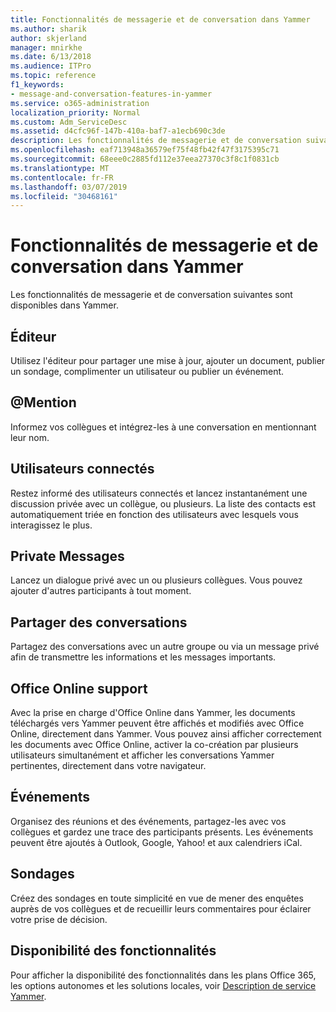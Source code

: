 ```yaml
---
title: Fonctionnalités de messagerie et de conversation dans Yammer
ms.author: sharik
author: skjerland
manager: mnirkhe
ms.date: 6/13/2018
ms.audience: ITPro
ms.topic: reference
f1_keywords:
- message-and-conversation-features-in-yammer
ms.service: o365-administration
localization_priority: Normal
ms.custom: Adm_ServiceDesc
ms.assetid: d4cfc96f-147b-410a-baf7-a1ecb690c3de
description: Les fonctionnalités de messagerie et de conversation suivantes sont disponibles dans Yammer.
ms.openlocfilehash: eaf713948a36579ef75f48fb42f47f3175395c71
ms.sourcegitcommit: 68eee0c2885fd112e37eea27370c3f8c1f0831cb
ms.translationtype: MT
ms.contentlocale: fr-FR
ms.lasthandoff: 03/07/2019
ms.locfileid: "30468161"
---
```

# <a name="message-and-conversation-features-in-yammer"></a>Fonctionnalités de messagerie et de conversation dans Yammer

Les fonctionnalités de messagerie et de conversation suivantes sont disponibles dans Yammer.
  
## <a name="publisher"></a>Éditeur
<a name="bkmk_Publisher"> </a>

Utilisez l'éditeur pour partager une mise à jour, ajouter un document, publier un sondage, complimenter un utilisateur ou publier un événement.
  
## <a name="mention"></a>@Mention
<a name="bkmk_AtMention"> </a>

Informez vos collègues et intégrez-les à une conversation en mentionnant leur nom.
  
## <a name="online-now"></a>Utilisateurs connectés
<a name="bkmk_OnlineNow"> </a>

Restez informé des utilisateurs connectés et lancez instantanément une discussion privée avec un collègue, ou plusieurs. La liste des contacts est automatiquement triée en fonction des utilisateurs avec lesquels vous interagissez le plus.
  
## <a name="private-messages"></a>Private Messages
<a name="bkmk_PrivateMessages"> </a>

Lancez un dialogue privé avec un ou plusieurs collègues. Vous pouvez ajouter d'autres participants à tout moment.
  
## <a name="share-conversations"></a>Partager des conversations
<a name="bkmk_ShareConversations"> </a>

Partagez des conversations avec un autre groupe ou via un message privé afin de transmettre les informations et les messages importants.
  
## <a name="office-online-support"></a>Office Online support
<a name="bkmk_ShareConversations"> </a>

Avec la prise en charge d'Office Online dans Yammer, les documents téléchargés vers Yammer peuvent être affichés et modifiés avec Office Online, directement dans Yammer. Vous pouvez ainsi afficher correctement les documents avec Office Online, activer la co-création par plusieurs utilisateurs simultanément et afficher les conversations Yammer pertinentes, directement dans votre navigateur.
  
## <a name="events"></a>Événements
<a name="bkmk_Events"> </a>

Organisez des réunions et des événements, partagez-les avec vos collègues et gardez une trace des participants présents. Les événements peuvent être ajoutés à Outlook, Google, Yahoo! et aux calendriers iCal.
  
## <a name="polls"></a>Sondages
<a name="bkmk_Polls"> </a>

Créez des sondages en toute simplicité en vue de mener des enquêtes auprès de vos collègues et de recueillir leurs commentaires pour éclairer votre prise de décision.
  
## <a name="feature-availability"></a>Disponibilité des fonctionnalités
<a name="bkmk_Polls"> </a>

Pour afficher la disponibilité des fonctionnalités dans les plans Office 365, les options autonomes et les solutions locales, voir [Description de service Yammer](yammer-service-description.md).
  

